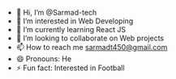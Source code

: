 - 👋 Hi, I’m @Sarmad-tech
- 👀 I’m interested in Web Developing
- 🌱 I’m currently learning React JS
- 💞️ I’m looking to collaborate on Web projects
- 📫 How to reach me sarmadt450@gmail.com
- 😄 Pronouns: He
- ⚡ Fun fact: Interested in Football 

<!---
Sarmad-tech/Sarmad-tech is a ✨ special ✨ repository because its `README.md` (this file) appears on your GitHub profile.
You can click the Preview link to take a look at your changes.
--->
